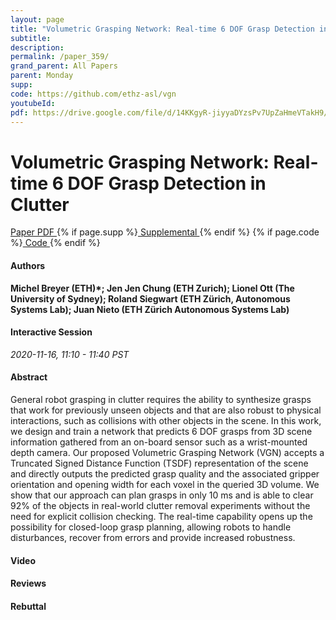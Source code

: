 ```yaml
---
layout: page
title: "Volumetric Grasping Network: Real-time 6 DOF Grasp Detection in Clutter"
subtitle: 
description:
permalink: /paper_359/
grand_parent: All Papers
parent: Monday
supp: 
code: https://github.com/ethz-asl/vgn
youtubeId: 
pdf: https://drive.google.com/file/d/14KKgyR-jiyyaDYzsPv7UpZaHmeVTakH9/view
---
```


# Volumetric Grasping Network: Real-time 6 DOF Grasp Detection in Clutter

<a href="https://drive.google.com/file/d/14KKgyR-jiyyaDYzsPv7UpZaHmeVTakH9/view" target="_blank" rel="noopener noreferrer" class="btn btn-blue"><i class="fa fa-file-text-o" aria-hidden="true"></i> Paper PDF </a> {% if page.supp %}<a href="" target="_blank" rel="noopener noreferrer" class="btn btn-green"><i class="fa fa-file-text-o" aria-hidden="true"></i> Supplemental </a>{% endif %} {% if page.code %}<a href="https://github.com/ethz-asl/vgn" target="_blank" rel="noopener noreferrer" class="btn btn-green"><i class="fa fa-github" aria-hidden="true"></i> Code </a>{% endif %} 

#### Authors
**Michel Breyer (ETH)*; Jen Jen Chung (ETH Zurich); Lionel Ott (The University of Sydney); Roland Siegwart (ETH Zürich, Autonomous Systems Lab); Juan Nieto (ETH Zürich Autonomous Systems Lab)**

#### Interactive Session
*2020-11-16, 11:10 - 11:40 PST*

#### Abstract
General robot grasping in clutter requires the ability to synthesize grasps that work for previously unseen objects and that are also robust to physical interactions, such as collisions with other objects in the scene. In this work, we design and train a network that predicts 6 DOF grasps from 3D scene information gathered from an on-board sensor such as a wrist-mounted depth camera. Our proposed Volumetric Grasping Network (VGN) accepts a Truncated Signed Distance Function (TSDF) representation of the scene and directly outputs the predicted grasp quality and the associated gripper orientation and opening width for each voxel in the queried 3D volume. We show that our approach can plan grasps in only 10 ms and is able to clear 92% of the objects in real-world clutter removal experiments without the need for explicit collision checking. The real-time capability opens up the possibility for closed-loop grasp planning, allowing robots to handle disturbances, recover from errors and provide increased robustness.

#### Video 

#### Reviews

#### Rebuttal


